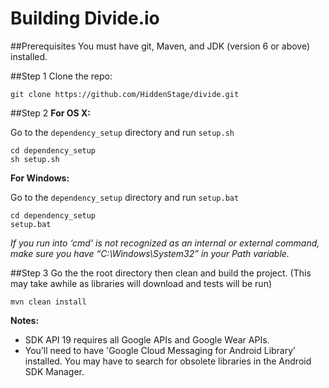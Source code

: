 Building Divide.io
===========
##Prerequisites
You must have git, Maven, and JDK (version 6 or above) installed.

##Step 1
Clone the repo:

```
git clone https://github.com/HiddenStage/divide.git
```
##Step 2
**For OS X:**

Go to the `dependency_setup` directory and run `setup.sh`

```
cd dependency_setup
sh setup.sh
```

**For Windows:**

Go to the `dependency_setup` directory and run `setup.bat`

```
cd dependency_setup
setup.bat
```

*If you run into ‘cmd’ is not recognized as an internal or external command, make sure you have “C:\Windows\System32” in your Path variable.*

##Step 3
Go the the root directory then clean and build the project. (This may take awhile as libraries will download and tests will be run)

```
mvn clean install
```

**Notes:**
* SDK API 19 requires all Google APIs and Google Wear APIs.
* You’ll need to have 'Google Cloud Messaging for Android Library’ installed. You may have to search for obsolete libraries in the Android SDK Manager.
